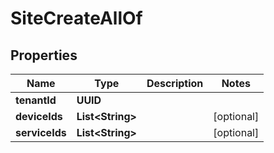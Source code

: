 

# SiteCreateAllOf


## Properties

Name | Type | Description | Notes
------------ | ------------- | ------------- | -------------
**tenantId** | **UUID** |  | 
**deviceIds** | **List&lt;String&gt;** |  |  [optional]
**serviceIds** | **List&lt;String&gt;** |  |  [optional]



